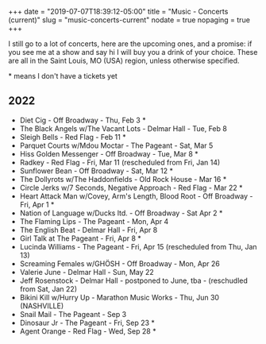 +++
date = "2019-07-07T18:39:12-05:00"
title = "Music - Concerts (current)"
slug = "music-concerts-current"
nodate = true
nopaging = true
+++

I still go to a lot of concerts, here are the upcoming ones, and a promise: if you see me at a show and say hi I will buy you a drink of your choice. These are all in the Saint Louis, MO (USA) region, unless otherwise specified. 

\* means I don't have a tickets yet

## 2022

* Diet Cig - Off Broadway - Thu, Feb 3 *
* The Black Angels w/The Vacant Lots - Delmar Hall - Tue, Feb 8
* Sleigh Bells - Red Flag - Feb 11 *
* Parquet Courts w/Mdou Moctar - The Pageant - Sat, Mar 5
* Hiss Golden Messenger - Off Broadway - Tue, Mar 8 *
* Radkey - Red Flag - Fri, Mar 11 (rescheduled from Fri, Jan 14) 
* Sunflower Bean - Off Broadway - Sat, Mar 12 *
* The Dollyrots w/The Haddonfields - Old Rock House - Mar 16 *
* Circle Jerks w/7 Seconds, Negative Approach - Red Flag - Mar 22 *
* Heart Attack Man w/Covey, Arm's Length, Blood Root - Off Broadway - Fri, Apr 1 *
* Nation of Language w/Ducks ltd. - Off Broadway - Sat Apr 2 *
* The Flaming Lips - The Pageant - Mon, Apr 4
* The English Beat - Delmar Hall - Fri, Apr 8
* Girl Talk at The Pageant - Fri, Apr 8 *
* Lucinda Williams - The Pageant - Fri, Apr 15 (rescheduled from Thu, Jan 13)
* Screaming Females w/GHÖSH - Off Broadway - Mon, Apr 26
* Valerie June - Delmar Hall - Sun, May 22
* Jeff Rosenstock - Delmar Hall - postponed to June, tba - (reschudled from Sat, Jan 22) 
* Bikini Kill w/Hurry Up - Marathon Music Works - Thu, Jun 30 (NASHVILLE)
* Snail Mail - The Pageant - Sep 3
* Dinosaur Jr - The Pageant - Fri, Sep 23 *
* Agent Orange - Red Flag - Wed, Sep 28 *
